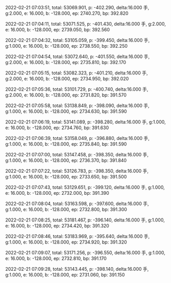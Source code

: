2022-02-21 07:03:51, total: 53069.901, p: -402.290, delta:16.000 手, g:2.000, e: 16.000, b: -128.000, ep: 2740.270, bp: 392.820

2022-02-21 07:04:11, total: 53071.525, p: -401.430, delta:16.000 手, g:2.000, e: 16.000, b: -128.000, ep: 2739.050, bp: 392.560

2022-02-21 07:04:32, total: 53105.059, p: -399.450, delta:16.000 手, g:1.000, e: 16.000, b: -128.000, ep: 2738.550, bp: 392.250

2022-02-21 07:04:54, total: 53072.640, p: -401.550, delta:16.000 手, g:2.000, e: 16.000, b: -128.000, ep: 2735.810, bp: 392.170

2022-02-21 07:05:15, total: 53082.323, p: -401.210, delta:16.000 手, g:2.000, e: 16.000, b: -128.000, ep: 2734.950, bp: 392.020

2022-02-21 07:05:36, total: 53101.729, p: -400.740, delta:16.000 手, g:2.000, e: 16.000, b: -128.000, ep: 2731.820, bp: 391.570

2022-02-21 07:05:58, total: 53138.849, p: -398.090, delta:16.000 手, g:1.000, e: 16.000, b: -128.000, ep: 2734.630, bp: 391.590

2022-02-21 07:06:19, total: 53141.089, p: -398.280, delta:16.000 手, g:1.000, e: 16.000, b: -128.000, ep: 2734.760, bp: 391.630

2022-02-21 07:06:39, total: 53158.049, p: -396.880, delta:16.000 手, g:1.000, e: 16.000, b: -128.000, ep: 2735.840, bp: 391.590

2022-02-21 07:07:00, total: 53147.458, p: -398.350, delta:16.000 手, g:1.000, e: 16.000, b: -128.000, ep: 2736.370, bp: 391.840

2022-02-21 07:07:22, total: 53126.783, p: -398.350, delta:16.000 手, g:1.000, e: 16.000, b: -128.000, ep: 2733.650, bp: 391.500

2022-02-21 07:07:43, total: 53129.651, p: -399.120, delta:16.000 手, g:1.000, e: 16.000, b: -128.000, ep: 2732.000, bp: 391.390

2022-02-21 07:08:04, total: 53163.598, p: -397.600, delta:16.000 手, g:1.000, e: 16.000, b: -128.000, ep: 2732.800, bp: 391.300

2022-02-21 07:08:25, total: 53181.467, p: -396.140, delta:16.000 手, g:1.000, e: 16.000, b: -128.000, ep: 2734.420, bp: 391.320

2022-02-21 07:08:46, total: 53183.969, p: -395.640, delta:16.000 手, g:1.000, e: 16.000, b: -128.000, ep: 2734.920, bp: 391.320

2022-02-21 07:09:07, total: 53171.256, p: -396.550, delta:16.000 手, g:1.000, e: 16.000, b: -128.000, ep: 2732.810, bp: 391.170

2022-02-21 07:09:28, total: 53143.445, p: -398.140, delta:16.000 手, g:1.000, e: 16.000, b: -128.000, ep: 2731.060, bp: 391.150